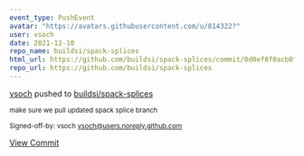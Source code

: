 ```yaml
---
event_type: PushEvent
avatar: "https://avatars.githubusercontent.com/u/814322?"
user: vsoch
date: 2021-12-10
repo_name: buildsi/spack-splices
html_url: https://github.com/buildsi/spack-splices/commit/0d0ef8f0acb0f1202fd4fbd8bffbba164928b654
repo_url: https://github.com/buildsi/spack-splices
---
```


<a href='https://github.com/vsoch' target='_blank'>vsoch</a> pushed to <a href='https://github.com/buildsi/spack-splices' target='_blank'>buildsi/spack-splices</a>

<small>make sure we pull updated spack splice branch

Signed-off-by: vsoch <vsoch@users.noreply.github.com></small>

<a href='https://github.com/buildsi/spack-splices/commit/0d0ef8f0acb0f1202fd4fbd8bffbba164928b654' target='_blank'>View Commit</a>